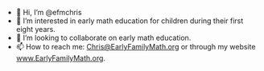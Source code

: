 - 👋 Hi, I’m @efmchris
- 👀 I’m interested in early math education for children during their first eight years.
- 💞️ I’m looking to collaborate on early math education.
- 📫 How to reach me: Chris@EarlyFamilyMath.org or through my website www.EarlyFamilyMath.org.

<!---
efmchris/efmchris is a ✨ special ✨ repository because its `README.md` (this file) appears on your GitHub profile.
You can click the Preview link to take a look at your changes.
--->
